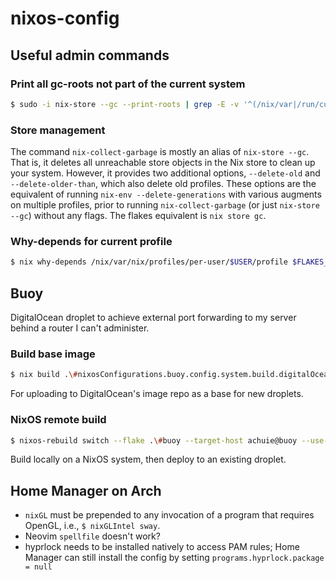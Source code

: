 # nixos-config

## Useful admin commands

### Print all gc-roots not part of the current system

```bash
$ sudo -i nix-store --gc --print-roots | grep -E -v '^(/nix/var|/run/current-system|/run/booted-system|/proc|{memory|{censored)'
```

### Store management

The command `nix-collect-garbage` is mostly an alias of `nix-store --gc`. That is, it deletes all unreachable store
objects in the Nix store to clean up your system. However, it provides two additional options, `--delete-old` and
`--delete-older-than`, which also delete old profiles. These options are the equivalent of running
`nix-env --delete-generations` with various augments on multiple profiles, prior to running `nix-collect-garbage` (or
just `nix-store --gc`) without any flags. The flakes equivalent is `nix store gc`.

### Why-depends for current profile

```bash
$ nix why-depends /nix/var/nix/profiles/per-user/$USER/profile $FLAKES_OUTPUT_OR_STORE_PATH
```

## Buoy

DigitalOcean droplet to achieve external port forwarding to my server behind a router I can't administer.

### Build base image

```bash
$ nix build .\#nixosConfigurations.buoy.config.system.build.digitalOceanImage
```
For uploading to DigitalOcean's image repo as a base for new droplets.

### NixOS remote build

```bash
$ nixos-rebuild switch --flake .\#buoy --target-host achuie@buoy --use-remote-sudo
```
Build locally on a NixOS system, then deploy to an existing droplet.

## Home Manager on Arch

- `nixGL` must be prepended to any invocation of a program that requires OpenGL, i.e., `$ nixGLIntel sway`.
- Neovim `spellfile` doesn't work?
- hyprlock needs to be installed natively to access PAM rules; Home Manager can still install the config by setting
`programs.hyprlock.package = null`

